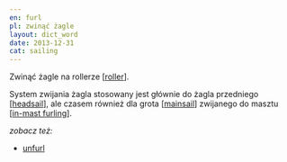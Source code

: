 ```yaml
---
en: furl
pl: zwinąć żagle
layout: dict_word
date: 2013-12-31
cat: sailing
---
```


Zwinąć żagle na rollerze [[roller](/dict/roller.html)].  

System zwijania żagla stosowany jest głównie do żagla przedniego [[headsail](/dict/headsail.html)], 
ale czasem również dla grota [[mainsail](/dict/mainsail.html)] 
zwijanego do masztu [[in-mast furling](/dict/in-mast-furling.html)].

*zobacz też:*

* [unfurl](/dict/unfurl.html)
